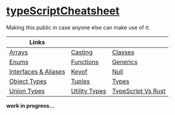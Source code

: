 # [typeScriptCheatsheet](https://tscheatsheet.madr.io)

Making this public in case anyone else can make use of it.

| Links                                                                        |                                                                |                                                                              |
| ---------------------------------------------------------------------------- | -------------------------------------------------------------- | ---------------------------------------------------------------------------- |
| [Arrays](https://tscheatsheet.vercel.app/arrays)                             | [Casting](https://tscheatsheet.vercel.app/casting)             | [Classes](https://tscheatsheet.vercel.app/classes)                           |
| [Enums](https://tscheatsheet.vercel.app/enums)                               | [Functions](https://tscheatsheet.vercel.app/functions)         | [Generics](https://tscheatsheet.vercel.app/generics)                         |
| [Interfaces & Aliases](https://tscheatsheet.vercel.app/interfaces_&_aliases) | [Keyof](https://tscheatsheet.vercel.app/keyof)                 | [Null](https://tscheatsheet.vercel.app/null)                                 |
| [Object Types](https://tscheatsheet.vercel.app/object_types)                 | [Tuples](https://tscheatsheet.vercel.app/tuples)               | [Types](https://tscheatsheet.vercel.app/types)                               |
| [Union Types](https://tscheatsheet.vercel.app/union_types)                   | [Utility Types](https://tscheatsheet.vercel.app/utility_types) | [TypeScript Vs Rust](https://tscheatsheet.vercel.app/TypeScript_VS_Rust/add) |

**work in progress...**
